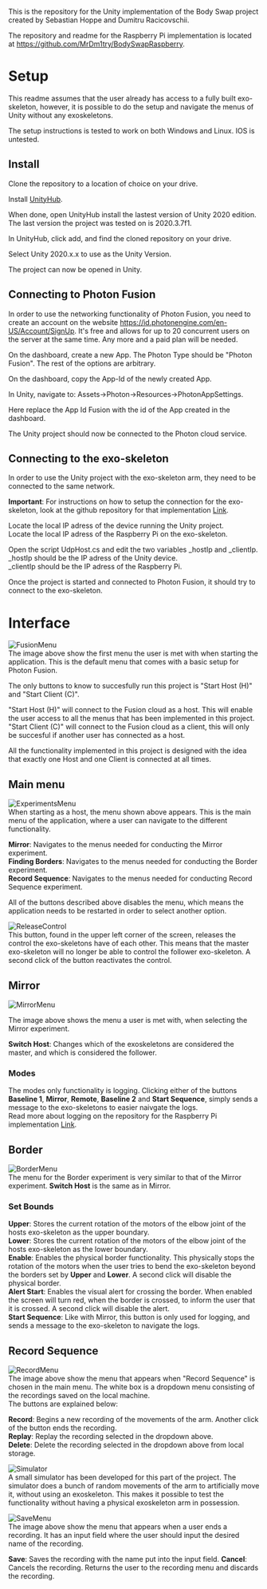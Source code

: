 This is the repository for the Unity implementation of the Body Swap project created by Sebastian Hoppe and Dumitru Racicovschii.

The repository and readme for the Raspberry Pi implementation is located at https://github.com/MrDm1try/BodySwapRaspberry.

# Setup
This readme assumes that the user already has access to a fully built exo-skeleton, however, it is possible to do the setup and navigate the menus of Unity without any exoskeletons.

The setup instructions is tested to work on both Windows and Linux. IOS is untested.

## Install

Clone the repository to a location of choice on your drive.

Install [UnityHub](https://unity.com/unity-hub).

When done, open UnityHub install the lastest version of Unity 2020 edition. The last version the project was tested on is 2020.3.7f1.

In UnityHub, click add, and find the cloned repository on your drive.

Select Unity 2020.x.x to use as the Unity Version.

The project can now be opened in Unity.

## Connecting to Photon Fusion
In order to use the networking functionality of Photon Fusion, you need to create an account on the website https://id.photonengine.com/en-US/Account/SignUp. It's free and allows for up to 20 concurrent users on the server at the same time. Any more and a paid plan will be needed.

On the dashboard, create a new App. The Photon Type should be "Photon Fusion". The rest of the options are arbitrary.

On the dashboard, copy the App-Id of the newly created App.

In Unity, navigate to: Assets->Photon->Resources->PhotonAppSettings.

Here replace the App Id Fusion with the id of the App created in the dashboard.

The Unity project should now be connected to the Photon cloud service.

## Connecting to the exo-skeleton
In order to use the Unity project with the exo-skeleton arm, they need to be connected to the same network.

**Important**: For instructions on how to setup the connection for the exo-skeleton, look at the github repository for that implementation [Link](https://github.com/MrDm1try/BodySwapRaspberry).

Locate the local IP adress of the device running the Unity project.  
Locate the local IP adress of the Raspberry Pi on the exo-skeleton.

Open the script UdpHost.cs and edit the two variables \_hostIp and \_clientIp.  
\_hostIp should be the IP adress of the Unity device.  
\_clientIp should be the IP adress of the Raspberry Pi.

Once the project is started and connected to Photon Fusion, it should try to connect to the exo-skeleton.

# Interface
![FusionMenu](https://github.com/Hoppe2808/BodySwapUnity/blob/main/Pasted%20image%2020220114114804.png?raw=true)  
The image above show the first menu the user is met with when starting the application. This is the default menu that comes with a basic setup for Photon Fusion.

The only buttons to know to succesfully run this project is "Start Host (H)" and "Start Client (C)".

"Start Host (H)" will connect to the Fusion cloud as a host. This will enable the user access to all the menus that has been implemented in this project. "Start Client (C)" will connect to the Fusion cloud as a client, this will only be succesful if another user has connected as a host.

All the functionality implemented in this project is designed with the idea that exactly one Host and one Client is connected at all times.

## Main menu

![ExperimentsMenu](https://github.com/Hoppe2808/BodySwapUnity/blob/main/Pasted%20image%2020220114124853.png?raw=true)  
When starting as a host, the menu shown above appears. This is the main menu of the application, where a user can navigate to the different functionality.

**Mirror**: Navigates to the menus needed for conducting the Mirror experiment.  
**Finding Borders**: Navigates to the menus needed for conducting the Border experiment.  
**Record Sequence**: Navigates to the menus needed for conducting Record Sequence experiment.

All of the buttons described above disables the menu, which means the application needs to be restarted in order to select another option.

![ReleaseControl](https://github.com/Hoppe2808/BodySwapUnity/blob/main/Pasted%20image%2020220114130015.png?raw=true)  
This button, found in the upper left corner of the screen, releases the control the exo-skeletons have of each other. This means that the master exo-skeleton will no longer be able to control the follower exo-skeleton. A second click of the button reactivates the control.

## Mirror

![MirrorMenu](https://github.com/Hoppe2808/BodySwapUnity/blob/main/Pasted%20image%2020220114125335.png?raw=true)

The image above shows the menu a user is met with, when selecting the Mirror experiment.

**Switch Host**: Changes which of the exoskeletons are considered the master, and which is considered the follower.  

### Modes
The modes only functionality is logging. Clicking either of the buttons **Baseline 1**, **Mirror**, **Remote**, **Baseline 2** and **Start Sequence**, simply sends a message to the exo-skeletons to easier naivgate the logs.  
Read more about logging on the repository for the Raspberry Pi implementation [Link](https://github.com/MrDm1try/BodySwapRaspberry).

## Border
![BorderMenu](https://github.com/Hoppe2808/BodySwapUnity/blob/main/Pasted%20image%2020220114130211.png?raw=true)  
The menu for the Border experiment is very similar to that of the Mirror experiment. **Switch Host** is the same as in Mirror.

### Set Bounds
**Upper**: Stores the current rotation of the motors of the elbow joint of the hosts exo-skeleton as the upper boundary.  
**Lower**: Stores the current rotation of the motors of the elbow joint of the hosts exo-skeleton as the lower boundary.  
**Enable**: Enables the physical border functionality. This physically stops the rotation of the motors when the user tries to bend the exo-skeleton beyond the borders set by **Upper** and **Lower**. A second click will disable the physical border.  
**Alert Start**: Enables the visual alert for crossing the border. When enabled the screen will turn red, when the border is crossed, to inform the user that it is crossed. A second click will disable the alert.  
**Start Sequence**: Like with Mirror, this button is only used for logging, and sends a message to the exo-skeleton to navigate the logs.

## Record Sequence
![RecordMenu](https://github.com/Hoppe2808/BodySwapUnity/blob/main/Pasted%20image%2020220114131112.png?raw=true)  
The image above show the menu that appears when "Record Sequence" is chosen in the main menu. The white box is a dropdown menu consisting of the recordings saved on the local machine.  
The buttons are explained below:

**Record**: Begins a new recording of the movements of the arm. Another click of the button ends the recording.  
**Replay**: Replay the recording selected in the dropdown above.  
**Delete**: Delete the recording selected in the dropdown above from local storage.  

![Simulator](https://github.com/Hoppe2808/BodySwapUnity/blob/main/Pasted%20image%2020220114131356.png?raw=true)  
A small simulator has been developed for this part of the project. The simulator does a bunch of random movements of the arm to artificially move it, without using an exoskeleton. This makes it possible to test the functionality without having a physical exoskeleton arm in possession.

![SaveMenu](https://github.com/Hoppe2808/BodySwapUnity/blob/main/Pasted%20image%2020220114131427.png?raw=true)  
The image above show the menu that appears when a user ends a recording. It has an input field where the user should input the desired name of the recording.

**Save**: Saves the recording with the name put into the input field.
**Cancel**: Cancels the recording. Returns the user to the recording menu and discards the recording.
